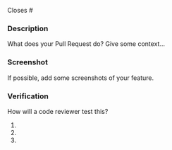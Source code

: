 Closes #

### Description

What does your Pull Request do? Give some context...

### Screenshot

If possible, add some screenshots of your feature.

### Verification

How will a code reviewer test this?

1.
2.
3.
